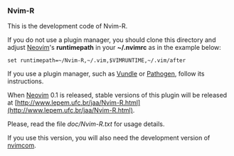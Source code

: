 ### Nvim-R

This is the development code of Nvim-R.

If you do not use a plugin manager, you should clone this directory and adjust
[Neovim]'s **runtimepath** in your **~/.nvimrc** as in the example below:

    set runtimepath=~/Nvim-R,~/.vim,$VIMRUNTIME,~/.vim/after

If you use a plugin manager, such as [Vundle] or [Pathogen], follow its
instructions.

When [Neovim] 0.1 is released, stable versions of this plugin will be released
at [http://www.lepem.ufc.br/jaa/Nvim-R.html](http://www.lepem.ufc.br/jaa/Nvim-R.html).

Please, read the file *doc/Nvim-R.txt* for usage details.

If you use this version, you will also need the development version of
[nvimcom].

[Vundle]: https://github.com/gmarik/Vundle.vim
[Pathogen]: https://github.com/tpope/vim-pathogen
[Neovim]: https://github.com/neovim/neovim
[nvimcom]: https://github.com/jalvesaq/nvimcom

